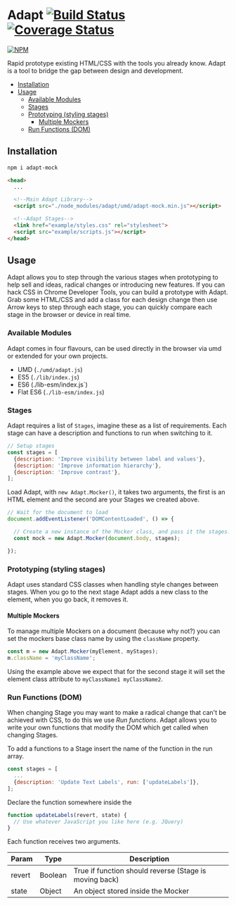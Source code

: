 # Adapt [![Build Status](https://travis-ci.org/eknowles/adapt-mock.svg?branch=master)](https://travis-ci.org/eknowles/adapt-mock) [![Coverage Status](https://coveralls.io/repos/github/eknowles/adapt-mock/badge.svg?branch=master)](https://coveralls.io/github/eknowles/adapt-mock?branch=master)

[![NPM](https://nodei.co/npm/adapt-mock.png?downloads=true&downloadRank=true&stars=true)](https://nodei.co/npm/adapt-mock/)

Rapid prototype existing HTML/CSS with the tools you already know. Adapt is a tool to bridge the gap between design and development.

<!-- START doctoc generated TOC please keep comment here to allow auto update -->
<!-- DON'T EDIT THIS SECTION, INSTEAD RE-RUN doctoc TO UPDATE -->


- [Installation](#installation)
- [Usage](#usage)
  - [Available Modules](#available-modules)
  - [Stages](#stages)
  - [Prototyping (styling stages)](#prototyping-styling-stages)
    - [Multiple Mockers](#multiple-mockers)
  - [Run Functions (DOM)](#run-functions-dom)

<!-- END doctoc generated TOC please keep comment here to allow auto update -->

## Installation

```bash
npm i adapt-mock
```

```html
<head>
  ...

  <!--Main Adapt Library-->
  <script src="./node_modules/adapt/umd/adapt-mock.min.js"></script>

  <!--Adapt Stages-->
  <link href="example/styles.css" rel="stylesheet">
  <script src="example/scripts.js"></script>
</head>
```

## Usage

Adapt allows you to step through the various stages when prototyping to help sell and ideas, radical changes or introducing new features.
If you can hack CSS in Chrome Developer Tools, you can build a prototype with Adapt. Grab some HTML/CSS and add a class for each design change then use Arrow keys to step through each stage, you can quickly compare each stage in the browser or device in real time.

### Available Modules

Adapt comes in four flavours, can be used directly in the browser via umd or extended for your own projects.

- UMD (`./umd/adapt.js`)
- ES5 (`./lib/index.js`)
- ES6 (./lib-esm/index.js`)
- Flat ES6 (`./lib-esm/index.js`)

### Stages

Adapt requires a list of `Stages`, imagine these as a list of requirements. Each stage can have a description and functions to run when switching to it.

```javascript
// Setup stages
const stages = [
  {description: 'Improve visibility between label and values'},
  {description: 'Improve information hierarchy'},
  {description: 'Improve contrast'},
];
```

Load Adapt, with `new Adapt.Mocker()`, it takes two arguments, the first is an HTML element and the second are your Stages we created above.

```javascript
// Wait for the document to load
document.addEventListener('DOMContentLoaded', () => {

  // Create a new instance of the Mocker class, and pass it the stages.
  const mock = new Adapt.Mocker(document.body, stages);

});
```

### Prototyping (styling stages)

Adapt uses standard CSS classes when handling style changes between stages.
When you go to the next stage Adapt adds a new class to the element, when you go back, it removes it.

#### Multiple Mockers

To manage multiple Mockers on a document (because why not?) you can set the mockers base class name by using the `className` property.

```javascript
const m = new Adapt.Mocker(myElement, myStages);
m.className = 'myClassName';
```

Using the example above we expect that for the second stage it will set the element class attribute to `myClassName1 myClassName2`.

### Run Functions (DOM)

When changing Stage you may want to make a radical change that can't be achieved with CSS, to do this we use *Run functions*.
Adapt allows you to write your own functions that modify the DOM which get called when changing Stages.

To add a functions to a Stage insert the name of the function in the run array.

```javascript
const stages = [
  ...
  {description: 'Update Text Labels', run: ['updateLabels']},
];
```

Declare the function somewhere inside the
```javascript
function updateLabels(revert, state) {
  // Use whatever JavaScript you like here (e.g. JQuery)
}
```

Each function receives two arguments.

Param | Type | Description
--- | --- | ---
revert | Boolean | True if function should reverse (Stage is moving back)
state | Object | An object stored inside the Mocker
